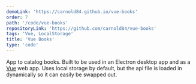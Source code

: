 ```yaml
---
demoLink: 'https://carnold84.github.io/vue-books'
order: 7
path: '/code/vue-books'
repositoryLink: 'https://github.com/carnold84/vue-books'
tags: 'Vue, LocalStorage'
title: 'Vue Books'
type: 'code'
---
```


App to catalog books. Built to be used in an Electron desktop app and as a [Vue](https://vuejs.org) web app. Uses local storage by default, but the api file is loaded in dynamically so it can easily be swapped out.
